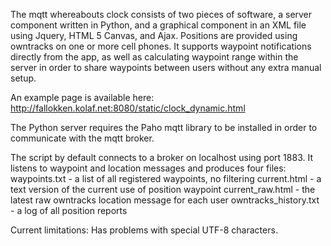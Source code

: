The mqtt whereabouts clock consists of two pieces of software, a server component written in Python, and a graphical component in an XML file using Jquery, HTML 5 Canvas, and Ajax. Positions are provided using owntracks on one or more cell phones. It supports waypoint notifications directly from the app, as well as calculating waypoint range within the server in order to share waypoints between users without any extra manual setup.

An example page is available here: http://fallokken.kolaf.net:8080/static/clock_dynamic.html

The Python server requires the Paho mqtt library to be installed in order to communicate with the mqtt broker.

The script by default connects to a broker on localhost using port 1883. It listens to waypoint and location messages and produces four files:
waypoints.txt - a list of all registered waypoints, no filtering
current.html - a text version of the current use of position waypoint
current_raw.html - the latest raw owntracks location message for each user
owntracks_history.txt - a log of all position reports

Current limitations:
Has problems with special UTF-8 characters.